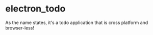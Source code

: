 # electron_todo
As the name states, it's a todo application that is cross platform and browser-less!
